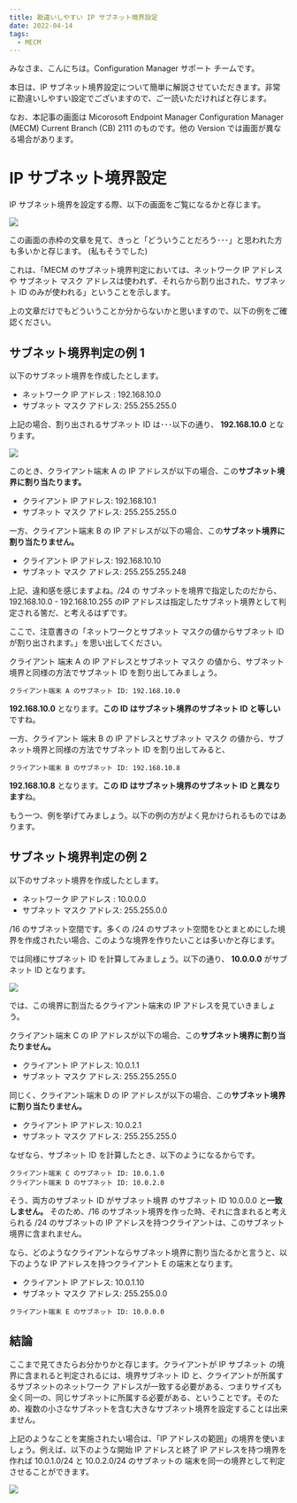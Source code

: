 ```yaml
---
title: 勘違いしやすい IP サブネット境界設定
date: 2022-04-14
tags:
  - MECM
---
```


みなさま、こんにちは。Configuration Manager サポート チームです。  

本日は、IP サブネット境界設定について簡単に解説させていただきます。非常に勘違いしやすい設定でございますので、ご一読いただければと存じます。  

なお、本記事の画面は Micorosoft Endpoint Manager Configuration Manager  (MECM) Current Branch (CB) 2111 のものです。他の Version では画面が異なる場合があります。

# IP サブネット境界設定

IP サブネット境界を設定する際、以下の画面をご覧になるかと存じます。

![](./20220414_01/20220414_01_01.png)

この画面の赤枠の文章を見て、きっと「どういうことだろう･･･」と思われた方も多いかと存じます。 (私もそうでした)  

これは、「MECM のサブネット境界判定においては、ネットワーク IP アドレスや サブネット マスク アドレスは使われず、それらから割り出された、サブネット ID のみが使われる」ということを示します。

上の文章だけでもどういうことか分からないかと思いますので、以下の例をご確認ください。

## サブネット境界判定の例 1
以下のサブネット境界を作成したとします。
- ネットワーク IP アドレス  : 192.168.10.0
- サブネット マスク アドレス: 255.255.255.0

上記の場合、割り出されるサブネット ID は･･･以下の通り、 **192.168.10.0** となります。

![](./20220414_01/20220414_01_02.png)

このとき、クライアント端末 A の IP アドレスが以下の場合、この**サブネット境界に割り当たります。**

- クライアント IP アドレス:    192.168.10.1
- サブネット マスク アドレス: 255.255.255.0

一方、クライアント端末 B の IP アドレスが以下の場合、この**サブネット境界に割り当たりません。**

- クライアント IP アドレス:    192.168.10.10
- サブネット マスク アドレス: 255.255.255.248

上記、違和感を感じますよね。/24 の サブネットを境界で指定したのだから、192.168.10.0 - 192.168.10.255 のIP アドレスは指定したサブネット境界として判定される筈だ、と考えるはずです。

ここで、注意書きの「ネットワークとサブネット マスクの値からサブネット ID が割り出されます。」を思い出してください。

クライアント 端末 A の IP アドレスとサブネット マスク の値から、サブネット境界と同様の方法でサブネット ID を割り出してみましょう。

```
クライアント端末 A のサブネット ID: 192.168.10.0
```

**192.168.10.0** となります。**この ID はサブネット境界のサブネット ID と等しい**ですね。

一方、クライアント 端末 B の IP アドレスとサブネット マスク の値から、サブネット境界と同様の方法でサブネット ID を割り出してみると、

```
クライアント端末 B のサブネット ID: 192.168.10.8
```

**192.168.10.8** となります。**この ID はサブネット境界のサブネット ID と異なります**ね。

もう一つ、例を挙げてみましょう。以下の例の方がよく見かけられるものではあります。

## サブネット境界判定の例 2
以下のサブネット境界を作成したとします。
- ネットワーク IP アドレス  : 10.0.0.0
- サブネット マスク アドレス: 255.255.0.0

/16 のサブネット空間です。多くの /24 のサブネット空間をひとまとめにした境界を作成されたい場合、このような境界を作りたいことは多いかと存じます。

では同様にサブネット ID を計算してみましょう。以下の通り、 **10.0.0.0** がサブネット ID となります。

![](./20220414_01/20220414_01_03.png)

では、この境界に割当たるクライアント端末の IP アドレスを見ていきましょう。

クライアント端末 C の IP アドレスが以下の場合、この**サブネット境界に割り当たりません。**

- クライアント IP アドレス:    10.0.1.1
- サブネット マスク アドレス: 255.255.255.0

同じく、クライアント端末 D の IP アドレスが以下の場合、この**サブネット境界に割り当たりません。**

- クライアント IP アドレス:    10.0.2.1
- サブネット マスク アドレス: 255.255.255.0

なぜなら、サブネット ID を計算したとき、以下のようになるからです。

```
クライアント端末 C のサブネット ID: 10.0.1.0
クライアント端末 D のサブネット ID: 10.0.2.0
```

そう、両方のサブネット ID がサブネット境界 のサブネット ID 10.0.0.0 と**一致しません。** そのため、/16 のサブネット境界を作った時、それに含まれると考えられる /24 のサブネットの IP アドレスを持つクライアントは、このサブネット境界に含まれません。

なら、どのようなクライアントならサブネット境界に割り当たるかと言うと、以下のような IP アドレスを持つクライアント E の端末となります。

- クライアント IP アドレス:   10.0.1.10
- サブネット マスク アドレス: 255.255.0.0

```
クライアント端末 E のサブネット ID: 10.0.0.0
```

## 結論

ここまで見てきたらお分かりかと存じます。クライアントが IP サブネット の境界に含まれると判定されるには、境界サブネット ID と、クライアントが所属するサブネットのネットワーク アドレスが一致する必要がある、つまりサイズも全く同一の、同じサブネットに所属する必要がある、ということです。そのため、複数の小さなサブネットを含む大きなサブネット境界を設定することは出来ません。

上記のようなことを実施されたい場合は、「IP アドレスの範囲」の境界を使いましょう。例えば、以下のような開始 IP アドレスと終了 IP アドレスを持つ境界を作れば 10.0.1.0/24 と 10.0.2.0/24 のサブネットの 端末を同一の境界として判定させることができます。

![](./20220414_01/20220414_01_04.png)

